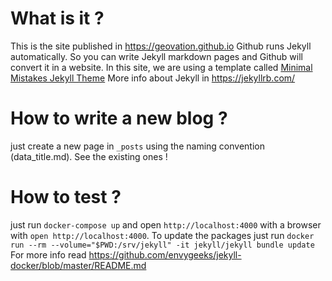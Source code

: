 # What is it ?
This is the site published in https://geovation.github.io
Github runs Jekyll automatically. So you can write Jekyll markdown pages and Github will convert it in a website. In this site, we are using a template called [Minimal Mistakes Jekyll Theme](https://mmistakes.github.io/minimal-mistakes/)
More info about Jekyll in https://jekyllrb.com/

# How to write a new blog ?
just create a new page in `_posts` using the naming convention (data_title.md). See the existing ones !

# How to test ?
just run `docker-compose up` and open `http://localhost:4000` with a browser with `open http://localhost:4000`.
To update the packages just run `docker run --rm --volume="$PWD:/srv/jekyll" -it jekyll/jekyll bundle update`
For more info read https://github.com/envygeeks/jekyll-docker/blob/master/README.md

